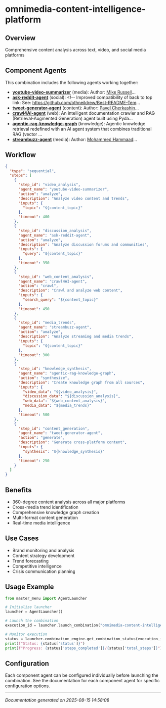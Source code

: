 # omnimedia-content-intelligence-platform

## Overview

Comprehensive content analysis across text, video, and social media platforms

## Component Agents

This combination includes the following agents working together:

- **[youtube-video-summarizer](../agents/youtube-video-summarizer.md)** (media): Author: [Mike Russell](https://n8n.io/creators/mikerussell/)...
- **[ask-reddit-agent](../agents/ask-reddit-agent.md)** (social): <!-- Improved compatibility of back to top link: See: https://github.com/othneildrew/Best-README-Tem...
- **[tweet-generator-agent](../agents/tweet-generator-agent.md)** (content): Author: [Pavel Cherkashin](https://github.com/pcherkashin)...
- **[crawl4AI-agent](../agents/crawl4AI-agent.md)** (web): An intelligent documentation crawler and RAG (Retrieval-Augmented Generation) agent built using Pyda...
- **[agentic-rag-knowledge-graph](../agents/agentic-rag-knowledge-graph.md)** (knowledge): Agentic knowledge retrieval redefined with an AI agent system that combines traditional RAG (vector ...
- **[streambuzz-agent](../agents/streambuzz-agent.md)** (media): Author: [Mohammed Hammaad](https://github.com/hammaadworks)...


## Workflow

```json
{
  "type": "sequential",
  "steps": [
    {
      "step_id": "video_analysis",
      "agent_name": "youtube-video-summarizer",
      "action": "analyze",
      "description": "Analyze video content and trends",
      "inputs": {
        "topic": "${content_topic}"
      },
      "timeout": 400
    },
    {
      "step_id": "discussion_analysis",
      "agent_name": "ask-reddit-agent",
      "action": "analyze",
      "description": "Analyze discussion forums and communities",
      "inputs": {
        "query": "${content_topic}"
      },
      "timeout": 350
    },
    {
      "step_id": "web_content_analysis",
      "agent_name": "crawl4AI-agent",
      "action": "crawl",
      "description": "Crawl and analyze web content",
      "inputs": {
        "search_query": "${content_topic}"
      },
      "timeout": 450
    },
    {
      "step_id": "media_trends",
      "agent_name": "streambuzz-agent",
      "action": "analyze",
      "description": "Analyze streaming and media trends",
      "inputs": {
        "topic": "${content_topic}"
      },
      "timeout": 300
    },
    {
      "step_id": "knowledge_synthesis",
      "agent_name": "agentic-rag-knowledge-graph",
      "action": "synthesize",
      "description": "Create knowledge graph from all sources",
      "inputs": {
        "video_data": "${video_analysis}",
        "discussion_data": "${discussion_analysis}",
        "web_data": "${web_content_analysis}",
        "media_data": "${media_trends}"
      },
      "timeout": 500
    },
    {
      "step_id": "content_generation",
      "agent_name": "tweet-generator-agent",
      "action": "generate",
      "description": "Generate cross-platform content",
      "inputs": {
        "synthesis": "${knowledge_synthesis}"
      },
      "timeout": 250
    }
  ]
}
```

## Benefits

- 360-degree content analysis across all major platforms
- Cross-media trend identification
- Comprehensive knowledge graph creation
- Multi-format content generation
- Real-time media intelligence

## Use Cases

- Brand monitoring and analysis
- Content strategy development
- Trend forecasting
- Competitive intelligence
- Crisis communication planning

## Usage Example

```python
from master_menu import AgentLauncher

# Initialize launcher
launcher = AgentLauncher()

# Launch the combination
execution_id = launcher.launch_combination("omnimedia-content-intelligence-platform", "Your input data here")

# Monitor execution
status = launcher.combination_engine.get_combination_status(execution_id)
print(f"Status: {status['status']}")
print(f"Progress: {status['steps_completed']}/{status['total_steps']}")
```

## Configuration

Each component agent can be configured individually before launching the combination. 
See the documentation for each component agent for specific configuration options.

---

*Documentation generated on 2025-08-15 14:58:08*
